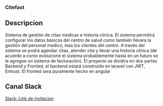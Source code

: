 ### Citefast

## Descripcion

Sistema de gestión de citas medicas e historia clínica.
El sistema permitirá configurar los datos básicos del centro de salud como también llevara la gestión del personal medico, mas los clientes del centro. A través del sistema se podrá agendar citas, atender cita y llevar una historia clínica (de acuerdo a como evolucione el sistema probablemente hasta en un futuro se le agregue un sistema de facturación).  El proyecto se dividira en dos partes Backend y Fronted, el backend estará construido en laravel con JWT, Entrust. El fronted sera puramente hecho en angular

## Canal Slack

[Slack: Link de invitacion](https://join.slack.com/t/citefast/shared_invite/enQtNDA5NDgzMDY2NDA1LTNjZGQ0ODQyNjViNjBkZGU4M2Y5M2RlYTU4NzI2MjhjZDA2YWZiNjRiNjA1OGZiYjRhOWQ4MzhhZDc2NjdmMjM)
